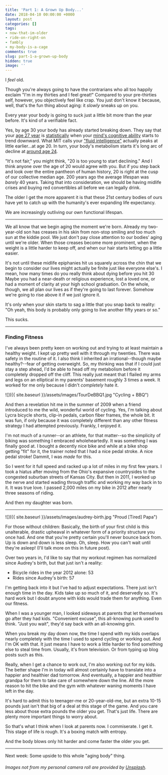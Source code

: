 ```yaml
---
title: 'Part 1: A Grown Up Body...'
date: 2018-04-10 00:00:00 +0000
layout: post
categories: []
tags:
- now-that-im-older
- ride-on-right-on
- fambly
- my-body-is-a-cage
comments: true
slug: part-1-a-grown-up-body
hidden: true
image: ''
---
```

I _feel_ old.

<!-- break -->

Though you're always going to have the contrarians who all too happily exclaim "I'm in my thirties and I feel great!" Compared to your pre-thirties self, however, you objectively feel like crap. You just don't know it because, well, that's the fun thing about aging: it _slowly_ sneaks up on you.

Every year your body is going to suck just a little bit more than the year before. It's kind of a verifiable fact.

Yes, by age 30 your body has already started breaking down. They say that your <a href="http://io9.com/5176536/your-brain-starts-deteriorating-by-age-27-say-neuroscientists" target="_blank">age 27 year</a> is <a href="http://www.mindpowernews.com/BrainPeaks.htm" target="_blank">statistically</a> when your <a href="http://news.bbc.co.uk/2/hi/health/7945569.stm" target="_blank">mind's cognitive ability</a> starts to trend downward. What MIT calls your <a href="http://newsoffice.mit.edu/2015/brain-peaks-at-different-ages-0306?utm_content=buffer29268&utm_medium=social&utm_source=twitter.com&utm_campaign=buffer" target="_blank">"fluid intelligence"</a> actually peaks at little earlier...at age 20. In turn, your body's metabolism starts it's long arc of decline at <a href="http://www.mensfitness.com/weight-loss/burn-fat-fast/ask-mens-fitness-what-age-does-persons-metabolism-start-significantly-slow" target="_blank">around age 24</a>.

"It's not fair," you might think, "20 is too young to start declining." And I think anyone over the age of 20 would agree with you. But if you step back and look over the entire pantheon of human history, 20 is right at the cusp of our collective median age. 200 years ago the average lifespan was _barely_ 40 years. Taking that into consideration, we should be having midlife crises and buying red convertibles all before we can legally drink.

The older I get the more apparent it is that these 21st century bodies of ours have yet to catch up with the humanity's ever expanding life expectancy.

We are increasingly outliving our own functional lifespan.

---

We all know that we begin aging the moment we're born. Already my two-year-old son has creases in his skin from non-stop smiling and too much sun at the kiddie pool. We just don't pay close attention to our bodies' aging until we're older. When those creases become more prominent, when the weight is a little harder to keep off, and when our hair starts letting go a little easier.

It's not until these midlife epiphanies hit us squarely across the chin that we begin to consider our lives might actually be finite just like everyone else's. I mean, how many times do you really think about dying before you hit 30 Maybe you had a near-death or religious experience, lost a loved one, or had a moment of clarity at your high school graduation. On the whole, though, we all plan our lives as if they're going to last forever. Somehow we're going to rise above it if we just ignore it.

It's only when your skin starts to sag a little that you snap back to reality: "Oh yeah, this body is probably only going to live another fifty years or so."

This sucks.

---

### Finding Fitness

I've always been pretty keen on working out and trying to at least maintain a healthy weight. I kept up pretty well with it through my twenties. There was safety in the routine of it. I also think I inherited an irrational--though maybe healthy?--fear of getting overweight. So, my thinking was that if I could just stay a step ahead, I'd be able to head off my metabolism before it completely dropped off the cliff. This really just meant that I flailed my arms and legs on an elliptical in my parents' basement roughly 3 times a week. It worked for me only because I didn't _completely_ hate it.

![]({{ site.baseurl }}/assets/images/TourDeBBQ1.jpg "Cycling + BBQ")

And then a revelation hit me in the summer of 2009 when a friend introduced to me the wild, wonderful world of cycling. Yes, I'm talking about Lycra bicycle shorts, clip-in pedals, carbon fiber frames, the whole bit. It was fun, if only because it was completely different than any other fitness strategy I had attempted previously. Frankly, I enjoyed it.

I'm not much of a runner--or an athlete, for that matter--so the simplicity of biking was something I embraced wholeheartedly. It was something I was finally good at. I bought a decently nice bike and while at a bike shop getting "fit" for it, the trainer noted that I had a nice pedal stroke. A nice pedal stroke! Dammit, I was _made_ for this.

So I went for it full speed and racked up a lot of miles in my first few years. I took a hiatus after moving from the Ohio's expansive countrysides to the congested suburban streets of Kansas City. But then in 2011, I worked up the nerve and started wading through traffic and working my way back in to it. It was true love. I passed 2,000 miles on my bike in 2012 after nearly three seasons of riding.

And then my daughter was born.

---

![]({{ site.baseurl }}/assets/images/audrey-birth.jpg "Proud [Tired] Papa")

For those without children: Basically, the birth of your first child is this unalterable, drastic upheaval in whatever form of a priority structure you once had. And one that you're pretty certain you'll never bounce back from. Up is down and down is less sleep. Oh, sleep. How you can't wait until they're asleep! (I'll talk more on this in future post).

Over two years in, I'd like to say that my workout regimen has normalized since Audrey's birth, but that just isn't a reality:

* Bicycle rides in the year 2012 alone: 53
* Rides since Audrey's birth: 57

I'm getting back into it but I've had to adjust expectations. There just isn't enough time in the day. Kids take up so much of it, and deservedly so. It's hard work but I doubt anyone with kids would trade them for anything. Even our fitness.

When I was a younger man, I looked sideways at parents that let themselves go after they had kids. "Convenient excuse", this all-knowing punk used to think. "Just you wait", they'd say back with an all-knowing grin.

When you break my day down now, the time I spend with my kids overlaps nearly completely with the time I used to spend cycling or working out. And I'm OK with that. It just means I have to work a little harder to find something else to steal time from. Usually, it's from television. Or from typing up blog posts such as this.

Really, when I get a chance to work out, I'm also working out for my kids. The better shape I'm in today will almost certainly have to translate into a happier and healthier dad tomorrow. And eventually, a happier and healthier grandpa for them to take care of somewhere down the line. All the more reason to hit the bike and the gym with whatever waning moments I have left in the day.

It's hard to admit this to teenager-me or 20-year-old-me, but an extra 10-15 pounds just isn't that big of a deal at this stage of the game. And you care less about those extra pounds the older you get. That's just life. There are plenty more important things to worry about.

So that's what I think when I look at parents now. I commiserate. I get it. This stage of life is rough. It's a boxing match with entropy.

And the body blows only hit harder and come faster the older you get.

---

Next week: Some upside to this whole "aging body" thing.

###### _Images not from my personal camera roll are provided by_ [_Unsplash_](http://www.unsplash.com)_._